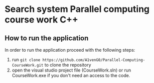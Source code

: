 # Search system Parallel computing course work C++
## How to run the application
In order to run the application proceed with the following steps:
1. run ```git clone https://github.com/A1venG0/Parallel-Computing-CourseWork.git``` to clone the repository
2. open the visual studio project file (CourseWork.sln) or run CourseWork.exe if you don't need an access to the code.
